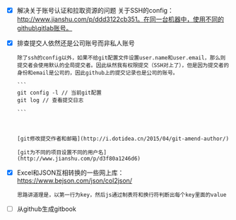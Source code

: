 - [x] 解决关于账号认证和拉取资源的问题
  关于SSH的config：http://www.jianshu.com/p/ddd3122cb351。在同一台机器中，使用不同的github\gitlab账号。

- [x] 排查提交人依然还是公司账号而非私人账号

      除了ssh的config以外，如果不给git配置文件设置user.name和user.email，那么则提交者会使用默认的全局提交者。因此纵然我有权限提交（SSH对上了），但是因为提交者的身份和email是公司的，因此github上的提交记录也是公司的账号。

      ```
      git config -l // 当前git配置
      git log // 查看提交日志

      ```

      ​

      [git修改提交作者和邮箱](http://i.dotidea.cn/2015/04/git-amend-author/)

      [git为不同的项目设置不同的用户名](http://www.jianshu.com/p/d3f80a1246d6)


- [x] Excel和JSON互相转换的一些网上库：https://www.bejson.com/json/col2json/

      思路讲道理是，以第一行为key，然后js通过制表符和换行符判断出每个key里面的value

- [ ] 从github生成gitbook

